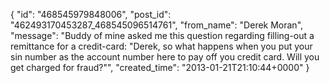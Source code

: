 {
   "id": "468545979848006",
   "post_id": "462493170453287_468545096514761",
   "from_name": "Derek Moran",
   "message": "Buddy of mine asked me this question regarding filling-out a remittance for a credit-card: \"Derek, so what happens when you put your sin number as the account number here to pay off you credit card. Will you get charged for fraud?\"",
   "created_time": "2013-01-21T21:10:44+0000"
 }
